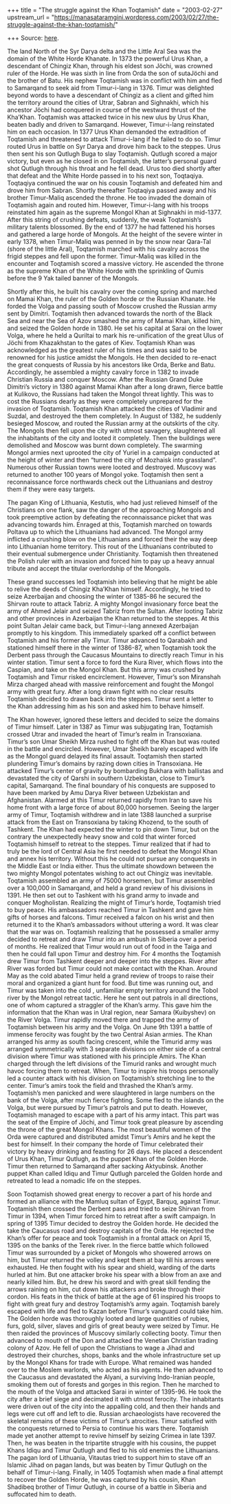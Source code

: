 +++
title = "The struggle against the Khan Toqtamish"
date = "2003-02-27"
upstream_url = "https://manasataramgini.wordpress.com/2003/02/27/the-struggle-against-the-khan-toqtamish/"

+++
Source: [here](https://manasataramgini.wordpress.com/2003/02/27/the-struggle-against-the-khan-toqtamish/).

The land North of the Syr Darya delta and the Little Aral Sea was the
domain of the White Horde Khanate. In 1373 the powerful Urus Khan, a
descendant of Chingiz Khan, through his eldest son Jöchi, was crowned
ruler of the Horde. He was sixth in line from Orda the son of sutaJöchi and
the brother of Batu. His nephew Toqtamish was in conflict with him and
fled to Samarqand to seek aid from Timur-i-lang in 1376. Timur was
delighted beyond words to have a descendant of Chingiz as a client and
gifted him the territory around the cities of Utrar, Sabran and
Sighnakhi, which his ancestor Jöchi had conquered in course of the
westward thrust of the Kha’Khan. Toqtamish was attacked twice in his new
ulus by Urus Khan, beaten badly and driven to Samarqand. However,
Timur-i-lang reinstated him on each occasion. In 1377 Urus Khan demanded
the extradition of Toqtamish and threatened to attack Timur-i-lang if he
failed to do so. Timur routed Urus in battle on Syr Darya and drove him
back to the steppes. Urus then sent his son Qutlugh Buga to slay
Toqtamish. Qutlugh scored a major victory, but even as he closed in on
Toqtamish, the latter’s personal guard shot Qutlugh through his throat
and he fell dead. Urus too died shortly after that defeat and the White
Horde passed in to his next son, Toqtaqiya. Toqtaqiya continued the war
on his cousin Toqtamish and defeated him and drove him from Sabran.
Shortly thereafter Toqtaqiya passed away and his brother Timur-Maliq
ascended the throne. He too invaded the domain of Toqtamish again and
routed him. However, Timur-i-lang with his troops reinstated him again
as the supreme Mongol Khan at Sighnakhi in mid-1377. After this string
of crushing defeats, suddenly, the weak Toqtamish’s military talents
blossomed. By the end of 1377 he had fattened his horses and gathered a
large horde of Mongols. At the height of the severe winter in early
1378, when Timur-Maliq was penned in by the snow near Qara-Tal (shore of
the little Aral), Toqtamish marched with his cavalry across the frigid
steppes and fell upon the former. Timur-Maliq was killed in the
encounter and Toqtamish scored a massive victory. He ascended the throne
as the supreme Khan of the White Horde with the sprinkling of Qumis
before the 9 Yak tailed banner of the Mongols.

Shortly after this, he built his cavalry over the coming spring and
marched on Mamai Khan, the ruler of the Golden horde or the Russian
Khanate. He forded the Volga and passing south of Moscow crushed the
Russian army sent by Dimitri. Toqtamish then advanced towards the north
of the Black Sea and near the Sea of Azov smashed the army of Mamai
Khan, killed him, and seized the Golden horde in 1380. He set his
capital at Sarai on the lower Volga, where he held a Quriltai to mark
his re-unification of the great Ulus of Jöchi from Khazakhstan to the
gates of Kiev. Toqtamish Khan was acknowledged as the greatest ruler of
his times and was said to be renowned for his justice amidst the
Mongols. He then decided to re-enact the great conquests of Russia by
his ancestors like Orda, Berke and Batu. Accordingly, he assembled a
mighty cavalry force in 1382 to invade Christian Russia and conquer
Moscow. After the Russian Grand Duke Dimitri’s victory in 1380 against
Mamai Khan after a long drawn, fierce battle at Kulikovo, the Russians
had taken the Mongol threat lightly. This was to cost the Russians
dearly as they were completely unprepared for the invasion of Toqtamish.
Toqtamish Khan attacked the cities of Vladimir and Suzdal, and destroyed
the them completely. In August of 1382, he suddenly besieged Moscow, and
routed the Russian army at the outskirts of the city. The Mongols then
fell upon the city with utmost savagery, slaughtered all the inhabitants
of the city and looted it completely. Then the buildings were demolished
and Moscow was burnt down completely. The swarming Mongol armies next
uprooted the city of Yuriel in a campaign conducted at the height of
winter and then “turned the city of Mozhaisk into grassland”. Numerous
other Russian towns were looted and destroyed. Muscovy was returned to
another 100 years of Mongol yoke. Toqtamish then sent a reconnaissance
force northwards check out the Lithuanians and destroy them if they were
easy targets.

The pagan King of Lithuania, Kestutis, who had just relieved himself of
the Christians on one flank, saw the danger of the approaching Mongols
and took preemptive action by defeating the reconnaissance picket that
was advancing towards him. Enraged at this, Toqtamish marched on towards
Poltava up to which the Lithuanians had advanced. The Mongol army
inflicted a crushing blow on the Lithuanians and forced their the way
deep into Lithuanian home territory. This rout of the Lithuanians
contributed to their eventual submergence under Christianity. Toqtamish
then threatened the Polish ruler with an invasion and forced him to pay
up a heavy annual tribute and accept the titular overlordship of the
Mongols.

These grand successes led Toqtamish into believing that he might be able
to relive the deeds of Chingiz Kha’Khan himself. Accordingly, he tried
to seize Azerbaijan and choosing the winter of 1385-86 he secured the
Shirvan route to attack Tabriz. A mighty Mongol invasionary force beat
the army of Ahmed Jelair and seized Tabriz from the Sultan. After
looting Tabriz and other provinces in Azerbaijan the Khan returned to
the steppes. At this point Sultan Jelair came back, but Timur-i-lang
annexed Azerbaijan promptly to his kingdom. This immediately sparked off
a conflict between Toqtamish and his former ally Timur. Timur advanced
to Qarabakh and stationed himself there in the winter of 1386-87, when
Toqtamish took the Derbent pass through the Caucasus Mountains to
directly reach Timur in his winter station. Timur sent a force to ford
the Kura River, which flows into the Caspian, and take on the Mongol
Khan. But this army was crushed by Toqtamish and Timur risked
encirclement. However, Timur’s son Miranshah Mirza charged ahead with
massive reinforcement and fought the Mongol army with great fury. After
a long drawn fight with no clear results Toqtamish decided to drawn back
into the steppes. Timur sent a letter to the Khan addressing him as his
son and asked him to behave himself.

The Khan however, ignored these letters and decided to seize the domains
of Timur himself. Later in 1387 as Timur was subjugating Iran, Toqtamish
crossed Utrar and invaded the heart of Timur’s realm in Transoxiana.
Timur’s son Umar Sheikh Mirza rushed to fight off the Khan but was
routed in the battle and encircled. However, Umar Sheikh barely escaped
with life as the Mongol guard delayed its final assault. Toqtamish then
started plundering Timur’s domains by razing down cities in Transoxiana.
He attacked Timur’s center of gravity by bombarding Bukhara with
ballistas and devastated the city of Qarshi in southern Uzbekistan,
close to Timur’s capital, Samarqand. The final boundary of his conquests
are supposed to have been marked by Amu Darya River between Uzbekistan
and Afghanistan. Alarmed at this Timur returned rapidly from Iran to
save his home front with a large force of about 80,000 horsemen. Seeing
the larger army of Timur, Toqtamish withdrew and in late 1388 launched a
surprise attack from the East on Transoxiana by taking Khozend, to the
south of Tashkent. The Khan had expected the winter to pin down Timur,
but on the contrary the unexpectedly heavy snow and cold that winter
forced Toqtamish himself to retreat to the steppes. Timur realized that
if had to truly be the lord of Central Asia he first needed to defeat
the Mongol Khan and annex his territory. Without this he could not
pursue any conquests in the Middle East or India either. Thus the
ultimate showdown between the two mighty Mongol potentates wishing to
act out Chingiz was inevitable. Toqtamish assembled an army of 75000
horsemen, but Timur assembled over a 100,000 in Samarqand, and held a
grand review of his divisions in 1391. He then set out to Tashkent with
his grand army to invade and conquer Mogholistan. Realizing the might of
Timur’s horde, Toqtamish tried to buy peace. His ambassadors reached
Timur in Tashkent and gave him gifts of horses and falcons. Timur
received a falcon on his wrist and then returned it to the Khan’s
ambassadors without uttering a word. It was clear that the war was on.
Toqtamish realizing that he possessed a smaller army decided to retreat
and draw Timur into an ambush in Siberia over a period of months. He
realized that Timur would run out of food in the Taiga and then he could
fall upon Timur and destroy him. For 4 months the Toqtamish drew Timur
from Tashkent deeper and deeper into the steppes. River after River was
forded but Timur could not make contact with the Khan. Around May as the
cold abated Timur held a grand review of troops to raise their moral and
organized a giant hunt for food. But time was running out, and Timur was
taken into the cold , unfamiliar empty territory around the Tobol river
by the Mongol retreat tactic. Here he sent out patrols in all
directions, one of whom captured a straggler of the Khan’s army. This
gave him the information that the Khan was in Ural region, near Samara
(Kuibyshev) on the River Volga. Timur rapidly moved there and trapped
the army of Toqtamish between his army and the Volga. On June 9th 1391 a
battle of immense ferocity was fought by the two Central Asian armies.
The Khan arranged his army as south facing crescent, while the Timurid
army was arranged symmetrically with 3 separate divisions on either side
of a central division where Timur was stationed with his principle
Amirs. The Khan charged through the left divisions of the Timurid ranks
and wrought much havoc forcing them to retreat. When, Timur to inspire
his troops personally led a counter attack with his division on
Toqtamish’s stretching line to the center. Timur’s amirs took the field
and thrashed the Khan’s army. Toqtamish’s men panicked and were
slaughtered in large numbers on the bank of the Volga, after much fierce
fighting. Some fled to the islands on the Volga, but were pursued by
Timur’s patrols and put to death. However, Toqtamish managed to escape
with a part of his army intact. This part was the seat of the Empire of
Jöchi, and Timur took great pleasure by ascending the throne of the
great Mongol Khans. The most beautiful women of the Orda were captured
and distributed amidst Timur’s Amirs and he kept the best for himself.
In their company the horde of Timur celebrated their victory by heavy
drinking and feasting for 26 days. He placed a descendent of Urus Khan,
Timur Qutlugh, as the puppet Khan of the Golden Horde. Timur then
returned to Samarqand after sacking Aktyubinsk. Another puppet Khan
called Idiqu and Timur Qutlugh parceled the Golden horde and retreated
to lead a nomadic life on the steppes.

Soon Toqtamish showed great energy to recover a part of his horde and
formed an alliance with the Mamluq sultan of Egypt, Barquq, against
Timur. Toqtamish then crossed the Derbent pass and tried to seize
Shirvan from Timur in 1394, when Timur forced him to retreat after a
swift campaign. In spring of 1395 Timur decided to destroy the Golden
horde. He decided the take the Caucasus road and destroy capitals of the
Orda. He rejected the Khan’s offer for peace and took Toqtamish in a
frontal attack on April 15, 1395 on the banks of the Terek river. In the
fierce battle which followed Timur was surrounded by a picket of Mongols
who showered arrows on him, but Timur returned the volley and kept them
at bay till his arrows were exhausted. He then fought with his spear and
shield, warding of the darts hurled at him. But one attacker broke his
spear with a blow from an axe and nearly killed him. But, he drew his
sword and with great skill fending the arrows raining on him, cut down
his attackers and broke through their cordon. His feats in the thick of
battle at the age of 61 inspired his troops to fight with great fury and
destroy Toqtamish’s army again. Toqtamish barely escaped with life and
fled to Kazan before Timur’s vanguard could take him. The Golden horde
was thoroughly looted and large quantities of rubies, furs, gold,
silver, slaves and girls of great beauty were seized by Timur. He then
raided the provinces of Muscovy similarly collecting booty. Timur then
advanced to mouth of the Don and attacked the Venetian Christian trading
colony of Azov. He fell of upon the Christians to wage a Jihad and
destroyed their churches, shops, banks and the whole infrastructure set
up by the Mongol Khans for trade with Europe. What remained was handed
over to the Moslem warlords, who acted as his agents. He then advanced
to the Caucasus and devastated the Alyani, a surviving Indo-Iranian
people, smoking them out of forests and gorges in this region. Then he
marched to the mouth of the Volga and attacked Sarai in winter of
1395-96. He took the city after a brief siege and decimated it with
utmost ferocity. The inhabitants were driven out of the city into the
appalling cold, and then their hands and legs were cut off and left to
die. Russian archaeologists have recovered the skeletal remains of these
victims of Timur’s atrocities. Timur satisfied with the conquests
returned to Persia to continue his wars there. Toqtamish made yet
another attempt to revive himself by seizing Crimea in late 1397. Then,
he was beaten in the tripartite struggle with his cousins, the puppet
Khans Idiqu and Timur Qutlugh and fled to his old enemies the
Lithuanians. The pagan lord of Lithuania, Vitautas tried to support him
to stave off an Islamic Jihad on pagan lands, but was beaten by Timur
Qutlugh on the behalf of Timur-i-lang. Finally, in 1405 Toqtamish when
made a final attempt to recover the Golden Horde, he was captured by his
cousin, Khan Shadibeq brother of Timur Qutlugh, in course of a battle in
Siberia and suffocated him to death.

